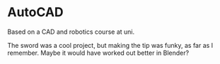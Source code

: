 # AutoCAD

Based on a CAD and robotics course at uni.

The sword was a cool project, but making the tip was funky, as far as I remember. Maybe it would have worked out better in Blender?
